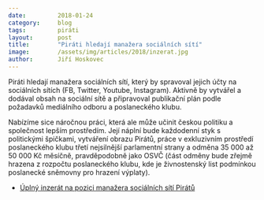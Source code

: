 ```yaml
---
date:         2018-01-24
category:     blog
tags:         piráti
layout:       post
title:        "Piráti hledají manažera sociálních sítí"
image:        /assets/img/articles/2018/inzerat.jpg
author:       Jiří Hoskovec
---
```


Piráti hledají manažera sociálních sítí, který by spravoval jejich účty na sociálních sítích (FB, Twitter, Youtube, Instagram). Aktivně by vytvářel a dodával obsah na sociální sítě a připravoval publikační plán podle požadavků mediálního odboru a poslaneckého klubu.

Nabízíme sice náročnou práci, která ale může učinit českou politiku a společnost lepším prostředím. Její náplní bude každodenní styk s politickými špičkami, vytváření obrazu Pirátů, práce v exkluzivním prostředí poslaneckého klubu třetí nejsilnější parlamentní strany a odměna 35 000 až 50 000 Kč měsíčně, pravděpodobně jako OSVČ (část odměny bude zřejmě hrazena z rozpočtu poslaneckého klubu, kde je živnostenský list podmínkou poslanecké sněmovny pro hrazení výplaty).

* [Úplný inzerát na pozici manažera sociálních sítí Pirátů](https://github.com/pirati-web/pirati.cz/raw/gh-pages/assets/pdf/sm-manazer.pdf)
